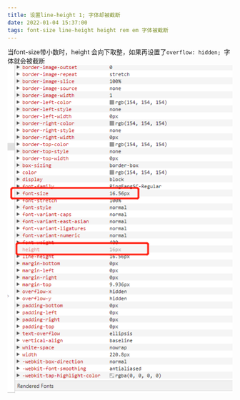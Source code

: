 ```yaml
---
title: 设置line-height 1; 字体却被截断
date: 2022-01-04 15:37:00
tags: font-size line-height height rem em 字体被截断
---
```


当font-size带小数时，height 会向下取整，如果再设置了`overflow: hidden; `字体就会被截断
![image](./images/16412815346402.png)